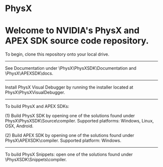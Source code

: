 # PhysX
Welcome to NVIDIA's PhysX and APEX SDK source code repository.
==============================================================

To begin, clone this repository onto your local drive.
_________________________________________________________
See Documentation under \PhysX\PhysXSDK\Documentation  and \PhysX\APEXSDK\docs.
__________________________________________________________________________________
Install PhysX Visual Debugger by running the installer located at PhysX\PhysXVisualDebugger.
_____________________________________________________________________________________________
To build PhysX and APEX SDKs: 

(1) Build PhysX SDK by opening one of the solutions found under PhysX\PhysXSDK\Source\compiler. 
Supported platforms: Windows, Linux, OSX, Android.

(2) Build APEX SDK by opening one of the solutions found under PhysX\APEXSDK\compiler. Supported platform: Windows.
________________________________________________________________________________________________
To build PhysX Snippets: open one of the solutions found under \PhysXSDK\Snippets\compiler.

